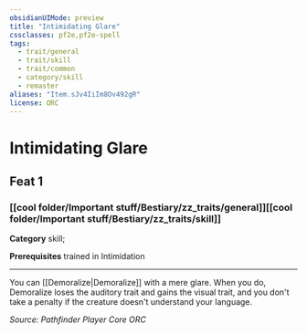 ```yaml
---
obsidianUIMode: preview
title: "Intimidating Glare"
cssclasses: pf2e,pf2e-spell
tags:
  - trait/general
  - trait/skill
  - trait/common
  - category/skill
  - remaster
aliases: "Item.sJv4IiIm8Ov492gR"
license: ORC
---
```

# Intimidating Glare
## Feat 1
### [[cool folder/Important stuff/Bestiary/zz_traits/general]][[cool folder/Important stuff/Bestiary/zz_traits/skill]]

**Category** skill; 



**Prerequisites** trained in Intimidation
* * *
You can [[Demoralize|Demoralize]] with a mere glare. When you do, Demoralize loses the auditory trait and gains the visual trait, and you don't take a penalty if the creature doesn't understand your language.

*Source: Pathfinder Player Core*
*ORC*